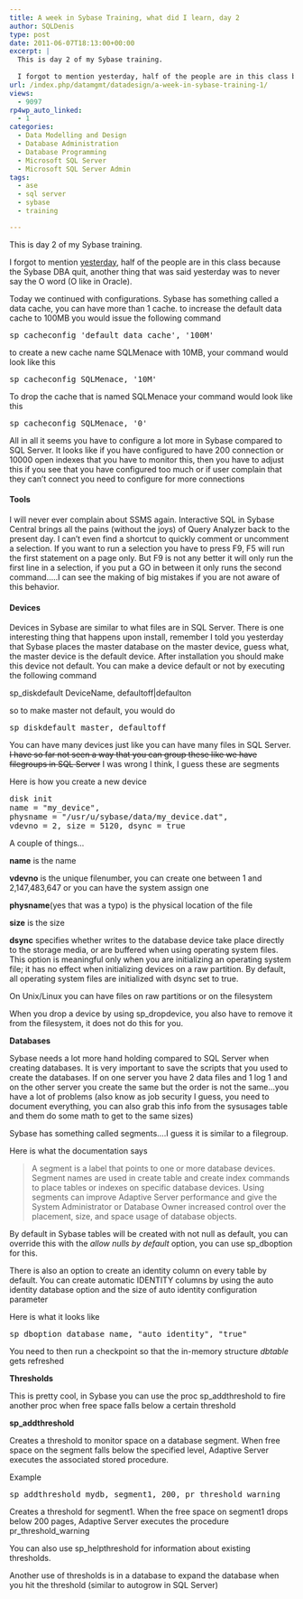 ```yaml
---
title: A week in Sybase Training, what did I learn, day 2
author: SQLDenis
type: post
date: 2011-06-07T18:13:00+00:00
excerpt: |
  This is day 2 of my Sybase training.
  
  I forgot to mention yesterday, half of the people are in this class because the Sybase DBA quit and never say the O word (O like in Oracle)
url: /index.php/datamgmt/datadesign/a-week-in-sybase-training-1/
views:
  - 9097
rp4wp_auto_linked:
  - 1
categories:
  - Data Modelling and Design
  - Database Administration
  - Database Programming
  - Microsoft SQL Server
  - Microsoft SQL Server Admin
tags:
  - ase
  - sql server
  - sybase
  - training

---
```

This is day 2 of my Sybase training.

I forgot to mention [yesterday][1], half of the people are in this class because the Sybase DBA quit, another thing that was said yesterday was to never say the O word (O like in Oracle).

Today we continued with configurations. Sybase has something called a data cache, you can have more than 1 cache. to increase the default data cache to 100MB you would issue the following command

<pre>sp_cacheconfig 'default data cache', '100M'</pre>

to create a new cache name SQLMenace with 10MB, your command would look like this

<pre>sp_cacheconfig SQLMenace, '10M'</pre>

To drop the cache that is named SQLMenace your command would look like this

<pre>sp_cacheconfig SQLMenace, '0'</pre>

All in all it seems you have to configure a lot more in Sybase compared to SQL Server. It looks like if you have configured to have 200 connection or 10000 open indexes that you have to monitor this, then you have to adjust this if you see that you have configured too much or if user complain that they can&#8217;t connect you need to configure for more connections

#### Tools

I will never ever complain about SSMS again. Interactive SQL in Sybase Central brings all the pains (without the joys) of Query Analyzer back to the present day. I can&#8217;t even find a shortcut to quickly comment or uncomment a selection. If you want to run a selection you have to press F9, F5 will run the first statement on a page only. But F9 is not any better it will only run the first line in a selection, if you put a GO in between it only runs the second command&#8230;..I can see the making of big mistakes if you are not aware of this behavior.

#### Devices

Devices in Sybase are similar to what files are in SQL Server. There is one interesting thing that happens upon install, remember I told you yesterday that Sybase places the master database on the master device, guess what, the master device is the default device. After installation you should make this device not default. You can make a device default or not by executing the following command

sp_diskdefault DeviceName, defaultoff|defaulton

so to make master not default, you would do

<pre>sp_diskdefault master, defaultoff</pre>

You can have many devices just like you can have many files in SQL Server. <del>I have so far not seen a way that you can group these like we have filegroups in SQL Server</del> I was wrong I think, I guess these are segments

Here is how you create a new device

<pre>disk init 
name = "my_device", 
physname = "/usr/u/sybase/data/my_device.dat", 
vdevno = 2, size = 5120, dsync = true</pre>

A couple of things&#8230;
  
**name** is the name
  
**vdevno** is the unique filenumber, you can create one between 1 and 2,147,483,647 or you can have the system assign one
  
**physname**(yes that was a typo) is the physical location of the file
  
**size** is the size
  
**dsync** specifies whether writes to the database device take place directly to the storage media, or are buffered when using operating system files. This option is meaningful only when you are initializing an operating system file; it has no effect when initializing devices on a raw partition. By default, all operating system files are initialized with dsync set to true.

On Unix/Linux you can have files on raw partitions or on the filesystem

When you drop a device by using sp_dropdevice, you also have to remove it from the filesystem, it does not do this for you.

**Databases**
  
Sybase needs a lot more hand holding compared to SQL Server when creating databases. It is very important to save the scripts that you used to create the databases. If on one server you have 2 data files and 1 log 1 and on the other server you create the same but the order is not the same&#8230;you have a lot of problems (also know as job security I guess, you need to document everything, you can also grab this info from the sysusages table and them do some math to get to the same sizes)

Sybase has something called segments&#8230;.I guess it is similar to a filegroup.
  
Here is what the documentation says

> A segment is a label that points to one or more database devices. Segment names are used in create table and create index commands to place tables or indexes on specific database devices. Using segments can improve Adaptive Server performance and give the System Administrator or Database Owner increased control over the placement, size, and space usage of database objects.

By default in Sybase tables will be created with not null as default, you can override this with the _allow nulls by default_ option, you can use sp_dboption for this.
  
There is also an option to create an identity column on every table by default. You can create automatic IDENTITY columns by using the auto identity database option and the size of auto identity configuration parameter

Here is what it looks like

<pre>sp_dboption database_name, "auto identity", "true" </pre>

You need to then run a checkpoint so that the in-memory structure _dbtable_ gets refreshed

**Thresholds**
  
This is pretty cool, in Sybase you can use the proc sp_addthreshold to fire another proc when free space falls below a certain threshold

**sp_addthreshold**
  
Creates a threshold to monitor space on a database segment. When free space on the segment falls below the specified level, Adaptive Server executes the associated stored procedure.

Example

<pre>sp_addthreshold mydb, segment1, 200, pr_threshold_warning</pre>

Creates a threshold for segment1. When the free space on segment1 drops below 200 pages, Adaptive Server executes the procedure pr\_threshold\_warning

You can also use sp_helpthreshold for information about existing thresholds.

Another use of thresholds is in a database to expand the database when you hit the threshold (similar to autogrow in SQL Server)

 [1]: /index.php/DataMgmt/DBAdmin/a-week-in-sybase-training